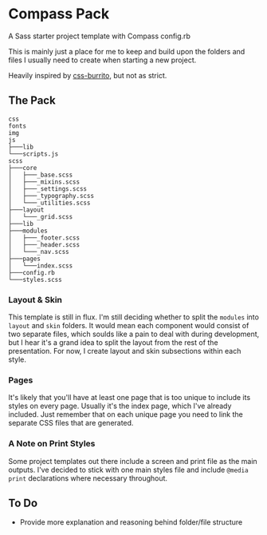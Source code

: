 Compass Pack
============

A Sass starter project template with Compass config.rb

This is mainly just a place for me to keep and build upon the folders and files I usually need to create when starting a new project.

Heavily inspired by [css-burrito](https://github.com/jasonreece/css-burrito), but not as strict.

## The Pack

```
css
fonts
img
js
├───lib
└───scripts.js
scss
├───core
│   ├───_base.scss
│   ├───_mixins.scss
│   ├───_settings.scss
│   ├───_typography.scss
│   └───_utilities.scss
├───layout
│   └───_grid.scss
├───lib
├───modules
│   ├───_footer.scss
│   ├───_header.scss
│   └───_nav.scss
├───pages
│   └───index.scss
├───config.rb
└───styles.scss
```

### Layout & Skin

This template is still in flux. I'm still deciding whether to split the `modules` into `layout` and `skin` folders. It would mean each component would consist of two separate files, which soulds like a pain to deal with during development, but I hear it's a grand idea to split the layout from the rest of the presentation. For now, I create layout and skin subsections within each style.

### Pages

It's likely that you'll have at least one page that is too unique to include its styles on every page. Usually it's the index page, which I've already included. Just remember that on each unique page you need to link the separate CSS files that are generated.

### A Note on Print Styles

Some project templates out there include a screen and print file as the main outputs. I've decided to stick with one main styles file and include `@media print` declarations where necessary throughout.

## To Do

- Provide more explanation and reasoning behind folder/file structure

